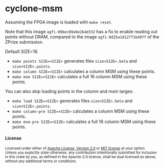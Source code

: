 # cyclone-msm

Assuming the FPGA image is loaded with `make reset`.

Note that this image `agfi-09bec09a9e2b4d332` has a fix to enable reading out points
without DRAM, compared to the image `agfi-0d25a1d127f1b497f` of the ZPrize submission.

Default SIZE=16.

- `make points SIZE=<SIZE>` generates files `size<SIZE>.beta` and `size<SIZE>.points`.
- `make column SIZE=<SIZE>` calculates a column MSM using these points.
- `make msm SIZE=<SIZE>` calculates a full 16 column MSM using these points.

You can also skip loading points in the column and msm targes:
- `make load SIZE=<SIZE>` generates files `size<SIZE>.beta` and `size<SIZE>.points`.
- `make column-pre SIZE=<SIZE>` calculates a column MSM using these points.
- `make msm-pre SIZE=<SIZE>` calculates a full 16 column MSM using these points.

#### License

<sup>
Licensed under either of <a href="LICENSE-APACHE">Apache License, Version
2.0</a> or <a href="LICENSE-MIT">MIT license</a> at your option.
</sup>

<br>

<sub>
Unless you explicitly state otherwise, any contribution intentionally submitted
for inclusion in this crate by you, as defined in the Apache-2.0 license, shall
be dual licensed as above, without any additional terms or conditions.
</sub>

